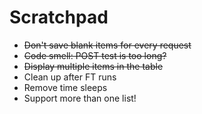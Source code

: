 # Scratchpad

- ~~Don't save blank items for every request~~
- ~~Code smell: POST test is too long?~~
- ~~Display multiple items in the table~~
- Clean up after FT runs
- Remove time sleeps
- Support more than one list!
